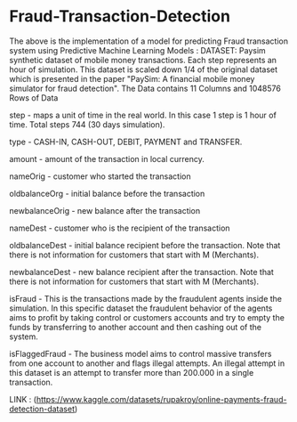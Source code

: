 # Fraud-Transaction-Detection

The above is the implementation of a model for predicting Fraud transaction system using Predictive Machine Learning Models :
DATASET: Paysim synthetic dataset of mobile money transactions. Each step represents an hour of simulation. This dataset is scaled down 1/4 of the original dataset which is presented in the paper "PaySim: A financial mobile money simulator for fraud detection". The Data contains 11 Columns and 1048576 Rows of Data

step - maps a unit of time in the real world. In this case 1 step is 1 hour of time. Total steps 744 (30 days simulation).

type - CASH-IN, CASH-OUT, DEBIT, PAYMENT and TRANSFER.

amount - amount of the transaction in local currency.

nameOrig - customer who started the transaction

oldbalanceOrg - initial balance before the transaction

newbalanceOrig - new balance after the transaction

nameDest - customer who is the recipient of the transaction

oldbalanceDest - initial balance recipient before the transaction. Note that there is not information for customers that start with M (Merchants).

newbalanceDest - new balance recipient after the transaction. Note that there is not information for customers that start with M (Merchants).

isFraud - This is the transactions made by the fraudulent agents inside the simulation. In this specific dataset the fraudulent behavior of the agents aims to profit by taking control or customers accounts and try to empty the funds by transferring to another account and then cashing out of the system.

isFlaggedFraud - The business model aims to control massive transfers from one account to another and flags illegal attempts. An illegal attempt in this dataset is an attempt to transfer more than 200.000 in a single transaction.

LINK : (https://www.kaggle.com/datasets/rupakroy/online-payments-fraud-detection-dataset)
